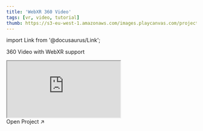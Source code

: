 ```yaml
---
title: 'WebXR 360 Video'
tags: [vr, video, tutorial]
thumb: https://s3-eu-west-1.amazonaws.com/images.playcanvas.com/projects/12/434444/6E87E1-image-75.jpg
---
```


import Link from '@docusaurus/Link';

360 Video with WebXR support

<div className="iframe-container">
    <iframe src="https://playcanv.as/p/G0d8FneG/" title="WebXR 360 Video" allow="camera; microphone; xr-spatial-tracking; fullscreen" allowfullscreen></iframe>
</div>

<Link to='https://playcanvas.com/project/434444/'>Open Project ↗</Link>

